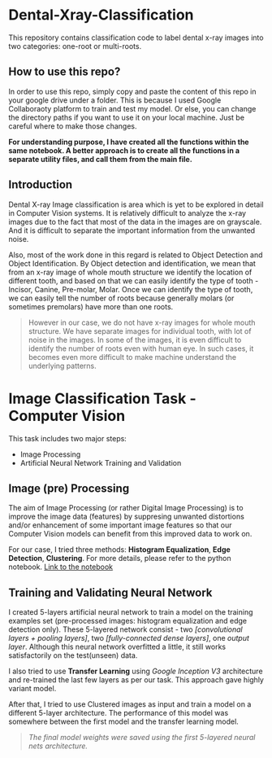# Dental-Xray-Classification
This repository contains classification code to label dental x-ray images into two categories: one-root or multi-roots.

## How to use this repo?
In order to use this repo, simply copy and paste the content of this repo in your google drive under a folder. This is because I used Google Collaboraoty platform to train and test my model. 
Or else, you can change the directory paths if you want to use it on your local machine. Just be careful where to make those changes.

**For understanding purpose, I have created all the functions within the same notebook. A better approach is to create all the functions in a separate utility files, and call them from the main file.**

## Introduction
Dental X-ray Image classification is area which is yet to be explored in detail in Computer Vision systems. It is relatively difficult to analyze the x-ray images due to the fact that most of the data in the images are on grayscale. And it is difficult to separate the important information from the unwanted noise.

Also, most of the work done in this regard is related to Object Detection and Object Identification. By Object detection and identification, we mean that from an x-ray image of whole mouth structure we identify the location of different tooth, and based on that we can easily identify the type of tooth - Incisor, Canine, Pre-molar, Molar. Once we can identify the type of tooth, we can easily tell the number of roots because generally molars (or sometimes premolars) have more than one roots.

> However in our case, we do not have x-ray images for whole mouth structure. We have separate images for individual tooth, with lot of noise in the images. In some of the images, it is even difficult to identify the number of roots even with human eye. In such cases, it becomes even more difficult to make machine understand the underlying patterns.

# Image Classification Task - Computer Vision
This task includes two major steps:
* Image Processing
* Artificial Neural Network Training and Validation

## Image (pre) Processing
The aim of Image Processing (or rather Digital Image Processing) is to improve the image data (features) by suppresing unwanted distortions and/or enhancement of some important image features so that our Computer Vision models can benefit from this improved data to work on.

For our case, I tried three methods: **Histogram Equalization**, **Edge Detection**, **Clustering**. For more details, please refer to the python notebook.
[Link to the notebook](https://github.com/AniSin2613/Dental-Xray-Classification/blob/main/Teeth_Root_Classififcation.ipynb)

## Training and Validating Neural Network
I created 5-layers artificial neural network to train a model on the training examples set (pre-processed images: histogram equalization and edge detection only). These 5-layered network consist - two *[convolutional layers + pooling layers]*, two *[fully-connected dense layers]*, one *output layer*. Although this neural network overfitted a little, it still works satisfactorily on the test(unseen) data.

I also tried to use **Transfer Learning** using *Google Inception V3* architecture and re-trained the last few layers as per our task. This approach gave highly variant model.

After that, I tried to use Clustered images as input and train a model on a different 5-layer architecture. The performance of this model was somewhere between the first model and the transfer learning model.

> *The final model weights were saved using the first 5-layered neural nets architecture.*
